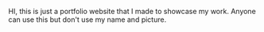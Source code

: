 HI, this is just a portfolio website that I made to showcase my work. Anyone can use this but don't use my name and picture.
